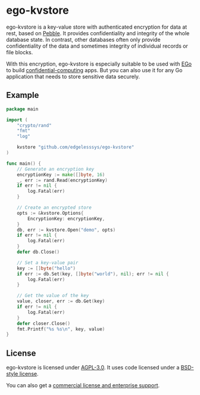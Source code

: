 # ego-kvstore

ego-kvstore is a key-value store with authenticated encryption for data at rest, based on [Pebble](https://github.com/cockroachdb/pebble).
It provides confidentiality and integrity of the whole database state.
In contrast, other databases often only provide confidentiality of the data and sometimes integrity of individual records or file blocks.

With this encryption, ego-kvstore is especially suitable to be used with [EGo](https://github.com/edgelesssys/ego) to build [confidential-computing](https://www.edgeless.systems/confidential-computing) apps.
But you can also use it for any Go application that needs to store sensitive data securely.

## Example

```go
package main

import (
	"crypto/rand"
	"fmt"
	"log"

	kvstore "github.com/edgelesssys/ego-kvstore"
)

func main() {
	// Generate an encryption key
	encryptionKey := make([]byte, 16)
	_, err := rand.Read(encryptionKey)
	if err != nil {
		log.Fatal(err)
	}

	// Create an encrypted store
	opts := &kvstore.Options{
		EncryptionKey: encryptionKey,
	}
	db, err := kvstore.Open("demo", opts)
	if err != nil {
		log.Fatal(err)
	}
	defer db.Close()

	// Set a key-value pair
	key := []byte("hello")
	if err := db.Set(key, []byte("world"), nil); err != nil {
		log.Fatal(err)
	}

	// Get the value of the key
	value, closer, err := db.Get(key)
	if err != nil {
		log.Fatal(err)
	}
	defer closer.Close()
	fmt.Printf("%s %s\n", key, value)
}
```

## License

ego-kvstore is licensed under [AGPL-3.0](LICENSE).
It uses code licensed under a [BSD-style license](LICENSE.pebble).

You can also get a [commercial license and enterprise support](https://www.edgeless.systems/enterprise-support).
